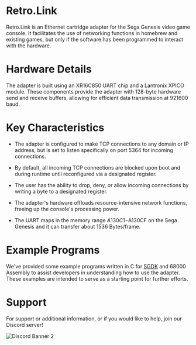 # Retro.Link

Retro.Link is an Ethernet cartridge adapter for the Sega Genesis video game console. It facilitates the use of networking functions in homebrew and existing games, but only if the software has been programmed to interact with the hardware.

# Hardware Details
The adapter is built using an XR16C850 UART chip and a Lantronix XPICO module. These components provide the adapter with 128-byte hardware send and receive buffers, allowing for efficient data transmission at 921600 baud.

# Key Characteristics
* The adapter is configured to make TCP connections to any domain or IP address, but is set to listen specifically on port 5364 for incoming connections.

* By default, all incoming TCP connections are blocked upon boot and during runtime until reconfigured via a designated register.

* The user has the ability to drop, deny, or allow incoming connections by writing a byte to a designated register.

* The adapter's hardware offloads resource-intensive network functions, freeing up the console's processing power.

* The UART maps in the memory range $A130C1-$A130CF on the Sega Genesis and it can transfer about 1536 Bytes/frame.

# Example Programs
We've provided some example programs written in C for [SGDK](https://github.com/Stephane-D/SGDK) and 68000 Assembly to assist developers in understanding how to use the adapter. These examples are intended to serve as a starting point for further efforts.

# Support
For support or additional information, or if you would like to help, join our Discord server!

![Discord Banner 2](https://discordapp.com/api/guilds/783087214162346024/widget.png?style=banner2)
